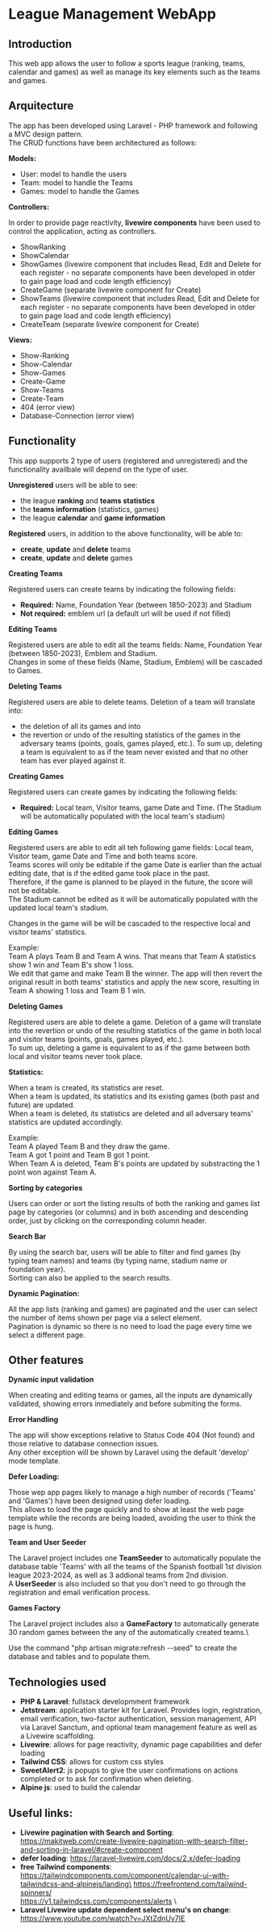 # League Management WebApp

## Introduction
This web app allows the user to follow a sports league (ranking, teams, calendar and games) as well as manage its key elements such as the teams and games.

## Arquitecture
The app has been developed using Laravel - PHP framework and following a MVC design pattern. \
The CRUD functions have been architectured as follows:

**Models:**
- User: model to handle the users
- Team: model to handle the Teams
- Games: model to handle the Games

**Controllers:**

In order to provide page reactivity, **livewire components** have been used to control the application, acting as controllers.
- ShowRanking
- ShowCalendar
- ShowGames (livewire component that includes Read, Edit and Delete for each register - no separate components have been developed in otder to gain page load and code length efficiency)
- CreateGame (separate livewire component for Create)
- ShowTeams (livewire component that includes Read, Edit and Delete for each register - no separate components have been developed in otder to gain page load and code length efficiency)
- CreateTeam (separate livewire component for Create)

**Views:**
- Show-Ranking
- Show-Calendar
- Show-Games
- Create-Game
- Show-Teams 
- Create-Team 
- 404 (error view)
- Database-Connection (error view)


## Functionality

This app supports 2 type of users (registered and unregistered) and the functionality availbale will depend on the type of user.

**Unregistered** users will be able to see:
- the league **ranking** and **teams statistics**
- the **teams information** (statistics, games)
- the league **calendar** and **game information**

**Registered** users, in addition to the above functionality, will be able to:
- **create**, **update** and **delete** teams
- **create**, **update** and **delete** games


**Creating Teams**

Registered users can create teams by indicating the following fields:

- **Required:** Name, Foundation Year (between 1850-2023) and Stadium
- **Not required:** emblem url (a default url will be used if not filled)


**Editing Teams**

Registered users are able to edit all the teams fields:  Name, Foundation Year (between 1850-2023), Emblem and Stadium.\
Changes in some of these fields (Name, Stadium, Emblem) will be cascaded to Games.


**Deleting Teams**

Registered users are able to delete teams. Deletion of a team will translate into:
- the deletion of all its games and into
- the revertion or undo of the resulting statistics of the games in the adversary teams (points, goals, games played, etc.).
To sum up, deleting a team is equivalent to as if the team never existed and that no other team has ever played against it.


**Creating Games**

Registered users can create games by indicating the following fields:

- **Required:** Local team, Visitor teams, game Date and Time. (The Stadium will be automatically populated with the local team's stadium)


**Editing Games**

Registered users are able to edit all teh following game fields: Local team, Visitor team, game Date and Time and both teams score.\
Teams scores will only be editable if the game Date is earlier than the actual editing date, that is if the edited game took place in the past. \
Therefore, if the game is planned to be played in the future, the score will not be editable.\
The Stadium cannot be edited as it will be automatically populated with the updated local team's stadium.

Changes in the game will be will be cascaded to the respective local and visitor teams' statistics.

Example: \
Team A plays Team B and Team A wins. That means that Team A statistics show 1 win and Team B's show 1 loss.\
We edit that game and make Team B the winner. The app will then revert the original result in both teams' statistics and apply the new score, resulting in Team A showing 1 loss and Team B 1 win.


**Deleting Games**

Registered users are able to delete a game. Deletion of a game will translate into the revertion or undo of the resulting statistics of the game in both local and visitor teams (points, goals, games played, etc.).\
To sum up, deleting a game is equivalent to as if the game between both local and visitor teams never took place.


**Statistics:**

When a team is created, its statistics are reset.\
When a team is updated, its statistics and its existing games (both past and future) are updated.\
When a team is deleted, its statistics are deleted and all adversary teams' statistics are updated accordingly.

Example: \
 Team A played Team B and they draw the game.\
 Team A got 1 point and Team B got 1 point.\
 When Team A is deleted, Team B's points are updated by substracting the 1 point won against Team A.


**Sorting by categories**

Users can order or sort the listing results of both the ranking and games list page by categories (or columns) and in both ascending and descending order, just by clicking on the corresponding column header.

**Search Bar**

By using the search bar, users will be able to filter and find games (by typing team names) and teams (by typing name, stadium name or foundation year).\
Sorting can also be applied to the search results.


 **Dynamic Pagination:**

All the app lists (ranking and games) are paginated and the user can select the number of items shown per page via a select element.\
Pagination is dynamic so there is no need to load the page every time we select a different page.

## Other features

**Dynamic input validation**

When creating and editing teams or games, all the inputs are dynamically validated, showing errors inmediately and before submiting the forms.

**Error Handling**

The app will show exceptions relative to Status Code 404 (Not found) and those relative to database connection issues.\
Any other exception will be shown by Laravel using the default 'develop' mode template.

**Defer Loading:**

Those wep app pages likely to manage a high number of records ('Teams' and 'Games') have been designed using defer loading.\
This allows to load the page quickly and to show at least the web page template while the records are being loaded, avoiding the user to think the page is hung.

**Team and User Seeder**

The Laravel project includes one **TeamSeeder** to automatically populate the database table 'Teams' with all the teams of the Spanish football 1st division league 2023-2024, as well as 3 addional teams from 2nd division.\
A **UserSeeder** is also included so that you don't need to go through the registration and email verification process.

**Games Factory**

The Laravel project includes also a **GameFactory** to automatically generate 30 random games between the any of the automatically created teams.\

Use the command "php artisan migrate:refresh --seed" to create the database and tables and to populate them.


## Technologies used
- **PHP & Laravel**: fullstack developmment framework
- **Jetstream**: application starter kit for Laravel. Provides login, registration, email verification, two-factor authentication, session management, API via Laravel Sanctum, and optional team management feature as well as a Livewire scaffolding.
- **Livewire**: allows for page reactivity, dynamic page capabilities and defer loading
- **Tailwind CSS**: allows for custom css styles
- **SweetAlert2**: js popups to give the user confirmations on actions completed or to ask for confirmation when deleting.
- **Alpine js**: used to build the calendar


## Useful links:

- **Livewire pagination with Search and Sorting**: https://makitweb.com/create-livewire-pagination-with-search-filter-and-sorting-in-laravel/#create-component
- **defer loading**: https://laravel-livewire.com/docs/2.x/defer-loading
- **free Tailwind components**:\
      https://tailwindcomponents.com/component/calendar-ui-with-tailwindcss-and-alpinejs/landing\
      https://freefrontend.com/tailwind-spinners/ \
      https://v1.tailwindcss.com/components/alerts \
- **Laravel Livewire update dependent select menu's on change**: https://www.youtube.com/watch?v=JXtZdnUv7IE
